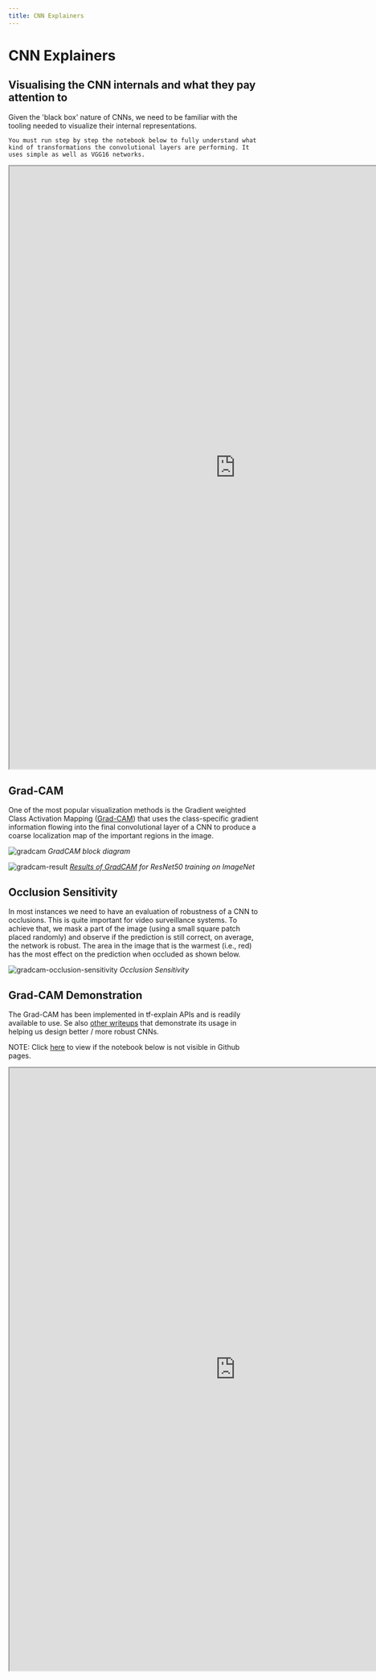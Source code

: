 ```yaml
---
title: CNN Explainers
---
```


# CNN Explainers 

## Visualising the CNN internals and what they pay attention to

Given the 'black box' nature of CNNs, we need to be familiar with the tooling needed to visualize their internal representations. 

```{notes}
You must run step by step the notebook below to fully understand what kind of transformations the convolutional layers are performing. It uses simple as well as VGG16 networks. 
```

<iframe src="https://nbviewer.jupyter.org/github/pantelis/deep-learning-with-python-notebooks/blob/master/5.4-visualizing-what-convnets-learn.ipynb" width="900" height="1200"></iframe>


## Grad-CAM

One of the most popular visualization methods is the Gradient weighted Class Activation Mapping ([Grad-CAM](http://gradcam.cloudcv.org/)) that uses the class-specific gradient information flowing into the final convolutional layer of a CNN to produce a coarse localization map of the important regions in the image. 

![gradcam](images/gradcam.png)
_GradCAM block diagram_

![gradcam-result](images/gradcam-result.png)
[_Results of GradCAM_](https://www.kaggle.com/nguyenhoa/dog-cat-classifier-gradcam-with-tensorflow-2-0) _for ResNet50 training on ImageNet_

## Occlusion Sensitivity

In most instances we need to have an evaluation of robustness of a CNN to occlusions. This is quite important for video surveillance systems.  To achieve that, we mask a part of the image (using a small square patch placed randomly) and observe if the prediction is still correct, on average, the network is robust. The area in the image that is the warmest (i.e., red) has the most effect on the prediction when occluded as shown below.

![gradcam-occlusion-sensitivity](images/gradcam-occlusion-sensitivity.png)
_Occlusion Sensitivity_



## Grad-CAM Demonstration

The Grad-CAM has been implemented in tf-explain APIs and is readily available to use. Se also [other writeups](https://www.pyimagesearch.com/2020/03/09/grad-cam-visualize-class-activation-maps-with-keras-tensorflow-and-deep-learning/) that demonstrate its usage in helping us design better / more robust CNNs. 

NOTE: Click [here](https://github.com/PracticalDL/Practical-Deep-Learning-Book/blob/master/code/chapter-2/2-colab-what-does-my-neural-network-think.ipynb) to view if the notebook below is not visible in Github pages.

<iframe src="https://github.com/PracticalDL/Practical-Deep-Learning-Book/blob/master/code/chapter-2/2-colab-what-does-my-neural-network-think.ipynb" width="900" height="1200"></iframe>
